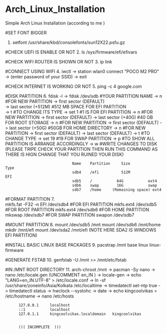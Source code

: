 # Arch_Linux_Installation
Simple Arch Linux Installation  (according to me ) 


#SET FONT BIGGER
1. setfont /usr/share/kbd/consolefonts/sun12X22.psfu.gz

#CHECK UEFI IS ENABLE OR NOT
2. ls /sys/firmware/efi/efivars

#CHECK WIFI ROUTER IS SHOWN OR NOT
3. ip link

#CONNECT USING WIFI
4.    iwctl
   -> station wlan0 connect "POCO M2 PRO"
   -> (enter password of your SSID)
   -> exit

#CHECK INTERNET IS WORKING OR NOT
5. ping -c 4 google.com

#DISK PARTITION 
6.    fdisk -l
   -> fdisk /dev/sdb              #YOUR PARTITION NAME
    -> n                          #FOR NEW PARTITION
   -> first sector (DEFAULT)      
   -> last sector  (+512M)        #512 MB SPACE FOR EFI PARTITION                        
   -> t                           #TO CHANGE ITS TYPE
   -> set 1                       #1 IS FOR EFI PARTITION
   -> n                           #FOR NEW PARTITION
   -> first sector (DEFAULT)
   -> last sector  (+40G)         #40 GB FOR ROOT STORAGE
   -> n                           #FOR NEW PARTITION
   -> first sector (DEFAULT)
   -> last sector  (+50G)         #50GB FOR HOME DIRECTORY
   -> n                           #FOR NEW PARTITION
   -> first sector (DEFAULT)
   -> last sector  (DEFAULT)
   -> t                           #TO CHANGE TYPE
   -> set 19                      #19 FOR SWAP PARTITION
   -> p                           #TO SHOW ALL PARTITION IS ARRANGE ACCORDINGLY
   -> w                           #WRITE CHANGES TO DISK 
                                  (PLEASE TRIPE CHECK YOUR PARTITION THEN RUN THIS COMMAND AS THERE IS HIGN CHANGE THAT YOU RUINED YOUR DISK)
                                  
                                  Name 	  Partition 	Size 	        Type
                                  sdb4 	  /efi  	    512M 	        EFI
                                  sdb5 	  /           64G 	        ext4
                                  sdb6 	  swap 	      16G 	        swap
                                  sdb7 	  /home 	(Remaining space) ext4
                                  
 #FORMAT PARTITION 
 7.  
     mkfs.fat -F32 -n EFI /dev/sdb4   #FOR EFI PARTITION
     mkfs.ext4 /dev/sdb5              #FOR ROOT PARTITION
     mkfs.ext4 /dev/sdb6              #FOR HOME PARTITION
     mkswap /dev/sdb7                 #FOR SWAP PARTITION
     swapon /dev/sdb7
 
                                  
 #MOUNT PARTITION
 8. 
    mount /dev/sdb5 /mnt
    mount /dev/sdb6 /mnt/home
    mkdir /mnt/efi
    mount /dev/sda2 /mnt/efi  (NOTE HERE SDA2 IS WINDOWS EFI PARTITION)
    
#INSTALL BASIC LINUX BASE PACKAGES
9. pacstrap /mnt base linux linux-firmware

#GENERATE FSTAB
10. genfstab -U /mnt >> /mnt/etc/fstab

#IN /MNT ROOT DIRECTORY
11.      arch-chroot /mnt
      -> pacman -Sy nano
      -> nano /etc/locale.gen  (UNCOMMENT en_IN )
      -> locale-gen
      -> echo "LANG=en_IN.UTF-8" > /etc/locale.conf
      -> ln -sf /usr/share/zoneinfo/Asia/Kolkata /etc/localtime
      -> timedatectl set-ntp true
      -> timedatectl status
      -> hwclock --systohc
      -> date
      -> echo kingcoolvikas > /etc/hostname
      -> nano /etc/hosts 
      
          127.0.0.1     localhost
          ::1           localhost
          127.0.1.1     kingcoolvikas.localdomain   kingcoolvikas
          
          
          ((( INCOMPLETE  )))
        
      
      
      
      
      
      
   
   
   
   
   
   
   
   
   
   
   
   
   
   
   


